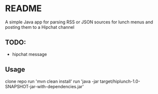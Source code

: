 # README #

A simple Java app for parsing RSS or JSON sources for lunch menus and posting them to a Hipchat channel

## TODO: ##

- hipchat message

## Usage ##

clone repo
run 'mvn clean install'
run 'java -jar target/hiplunch-1.0-SNAPSHOT-jar-with-dependencies.jar'
